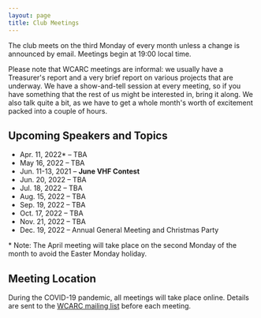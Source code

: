 ```yaml
---
layout: page
title: Club Meetings
---
```


The club meets on the third Monday of every month unless a change is
announced by email. Meetings begin at 19:00 local time.

Please note that WCARC meetings are informal: we usually have a
Treasurer's report and a very brief report on various projects that are
underway. We have a show-and-tell session at every meeting, so if you have
something that the rest of us might be interested in, bring it along. We also
talk quite a bit, as we have to get a whole month's worth of excitement packed
into a couple of hours.

## Upcoming Speakers and Topics

* Apr. 11, 2022* – TBA
* May 16, 2022 – TBA
* Jun. 11-13, 2021 – **June VHF Contest**
* Jun. 20, 2022 – TBA
* Jul. 18, 2022 – TBA
* Aug. 15, 2022 – TBA
* Sep. 19, 2022 – TBA
* Oct. 17, 2022 – TBA
* Nov. 21, 2022 – TBA
* Dec. 19, 2022 – Annual General Meeting and Christmas Party

\* Note: The April meeting will take place on the second Monday of the month to
avoid the Easter Monday holiday.

## Meeting Location

During the COVID-19 pandemic, all meetings will take place online. Details are
sent to the [WCARC mailing list](https://groups.io/g/wcclist/topics) before each
meeting.
